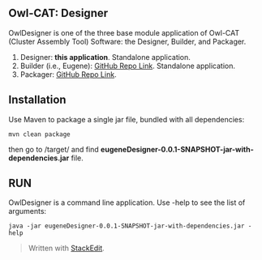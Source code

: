 **Owl-CAT: Designer**
------------
OwlDesigner is one of the three base module application of Owl-CAT (Cluster Assembly Tool) Software: the Designer, Builder, and Packager.

 1. Designer: **this application**. Standalone application.
 2. Builder (i.e., Eugene): [GitHub Repo Link](https://github.com/CIDARLAB/eugene-v2.0). Standalone application.
 3. Packager: [GitHub Repo Link](https://github.com/CIDARLAB/Owl-Packager).

## **Installation** ##
Use Maven to package a single jar file, bundled with all dependencies:

    mvn clean package
then go to /target/ and find **eugeneDesigner-0.0.1-SNAPSHOT-jar-with-dependencies.jar** file.

## **RUN** ##
OwlDesigner is a command line application. Use -help to see the list of arguments:

    java -jar eugeneDesigner-0.0.1-SNAPSHOT-jar-with-dependencies.jar -help

> Written with [StackEdit](https://stackedit.io/).